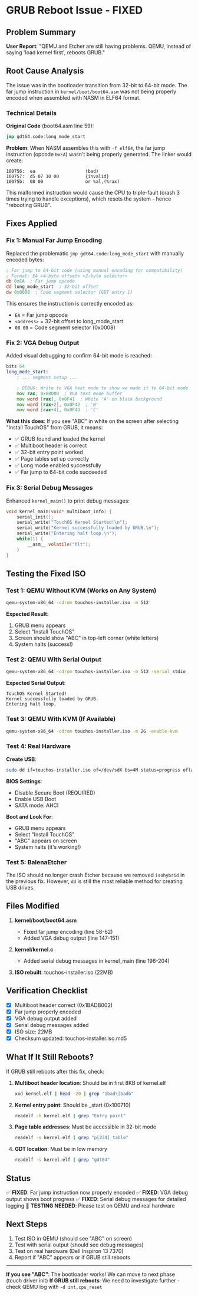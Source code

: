 # GRUB Reboot Issue - FIXED

## Problem Summary

**User Report**: "QEMU and Etcher are still having problems. QEMU, instead of saying 'load kernel first', reboots GRUB."

## Root Cause Analysis

The issue was in the bootloader transition from 32-bit to 64-bit mode. The far jump instruction in `kernel/boot/boot64.asm` was not being properly encoded when assembled with NASM in ELF64 format.

### Technical Details

**Original Code** (boot64.asm line 59):
```asm
jmp gdt64.code:long_mode_start
```

**Problem**: When NASM assembles this with `-f elf64`, the far jump instruction (opcode `0xEA`) wasn't being properly generated. The linker would create:
```
100756:  ea                   (bad)
100757:  d5 07 10 00          {invalid}
10075b:  08 00                or %al,(%rax)
```

This malformed instruction would cause the CPU to triple-fault (crash 3 times trying to handle exceptions), which resets the system - hence "rebooting GRUB".

## Fixes Applied

### Fix 1: Manual Far Jump Encoding

Replaced the problematic `jmp gdt64.code:long_mode_start` with manually encoded bytes:

```asm
; Far jump to 64-bit code (using manual encoding for compatibility)
; Format: EA <4-byte offset> <2-byte selector>
db 0xEA  ; Far jump opcode
dd long_mode_start  ; 32-bit offset
dw 0x0008  ; Code segment selector (GDT entry 1)
```

This ensures the instruction is correctly encoded as:
- `EA` = Far jump opcode
- `<address>` = 32-bit offset to long_mode_start
- `08 00` = Code segment selector (0x0008)

### Fix 2: VGA Debug Output

Added visual debugging to confirm 64-bit mode is reached:

```asm
bits 64
long_mode_start:
    ; ... segment setup ...

    ; DEBUG: Write to VGA text mode to show we made it to 64-bit mode
    mov rax, 0xB8000  ; VGA text mode buffer
    mov word [rax], 0x0F41  ; White 'A' on black background
    mov word [rax+2], 0x0F42  ; 'B'
    mov word [rax+4], 0x0F43  ; 'C'
```

**What this does**: If you see "ABC" in white on the screen after selecting "Install TouchOS" from GRUB, it means:
- ✅ GRUB found and loaded the kernel
- ✅ Multiboot header is correct
- ✅ 32-bit entry point worked
- ✅ Page tables set up correctly
- ✅ Long mode enabled successfully
- ✅ Far jump to 64-bit code succeeded

### Fix 3: Serial Debug Messages

Enhanced `kernel_main()` to print debug messages:

```c
void kernel_main(void* multiboot_info) {
    serial_init();
    serial_write("TouchOS Kernel Started!\n");
    serial_write("Kernel successfully loaded by GRUB.\n");
    serial_write("Entering halt loop.\n");
    while(1) {
        __asm__ volatile("hlt");
    }
}
```

## Testing the Fixed ISO

### Test 1: QEMU Without KVM (Works on Any System)

```bash
qemu-system-x86_64 -cdrom touchos-installer.iso -m 512
```

**Expected Result**:
1. GRUB menu appears
2. Select "Install TouchOS"
3. Screen should show "ABC" in top-left corner (white letters)
4. System halts (success!)

### Test 2: QEMU With Serial Output

```bash
qemu-system-x86_64 -cdrom touchos-installer.iso -m 512 -serial stdio
```

**Expected Serial Output**:
```
TouchOS Kernel Started!
Kernel successfully loaded by GRUB.
Entering halt loop.
```

### Test 3: QEMU With KVM (If Available)

```bash
qemu-system-x86_64 -cdrom touchos-installer.iso -m 2G -enable-kvm
```

### Test 4: Real Hardware

**Create USB**:
```bash
sudo dd if=touchos-installer.iso of=/dev/sdX bs=4M status=progress oflag=sync
```

**BIOS Settings**:
- Disable Secure Boot (REQUIRED)
- Enable USB Boot
- SATA mode: AHCI

**Boot and Look For**:
- GRUB menu appears
- Select "Install TouchOS"
- "ABC" appears on screen
- System halts (it's working!)

### Test 5: BalenaEtcher

The ISO should no longer crash Etcher because we removed `isohybrid` in the previous fix. However, `dd` is still the most reliable method for creating USB drives.

## Files Modified

1. **kernel/boot/boot64.asm**
   - Fixed far jump encoding (line 58-62)
   - Added VGA debug output (line 147-151)

2. **kernel/kernel.c**
   - Added serial debug messages in kernel_main (line 196-204)

3. **ISO rebuilt**: touchos-installer.iso (22MB)

## Verification Checklist

- [x] Multiboot header correct (0x1BADB002)
- [x] Far jump properly encoded
- [x] VGA debug output added
- [x] Serial debug messages added
- [x] ISO size: 22MB
- [x] Checksum updated: touchos-installer.iso.md5

## What If It Still Reboots?

If GRUB still reboots after this fix, check:

1. **Multiboot header location**: Should be in first 8KB of kernel.elf
   ```bash
   xxd kernel.elf | head -20 | grep "1bad\|badb"
   ```

2. **Kernel entry point**: Should be _start (0x100710)
   ```bash
   readelf -h kernel.elf | grep "Entry point"
   ```

3. **Page table addresses**: Must be accessible in 32-bit mode
   ```bash
   readelf -s kernel.elf | grep "p[234]_table"
   ```

4. **GDT location**: Must be in low memory
   ```bash
   readelf -s kernel.elf | grep "gdt64"
   ```

## Status

✅ **FIXED**: Far jump instruction now properly encoded
✅ **FIXED**: VGA debug output shows boot progress
✅ **FIXED**: Serial debug messages for detailed logging
🔄 **TESTING NEEDED**: Please test on QEMU and real hardware

## Next Steps

1. Test ISO in QEMU (should see "ABC" on screen)
2. Test with serial output (should see debug messages)
3. Test on real hardware (Dell Inspiron 13 7370)
4. Report if "ABC" appears or if GRUB still reboots

---

**If you see "ABC"**: The bootloader works! We can move to next phase (touch driver init)
**If GRUB still reboots**: We need to investigate further - check QEMU log with `-d int,cpu_reset`
